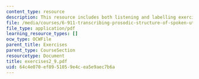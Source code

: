 ```yaml
---
content_type: resource
description: This resource includes both listening and labelling exercises.
file: /media/courses/6-911-transcribing-prosodic-structure-of-spoken-utterances-with-tobi-january-iap-2006/64c4e070ef8951059e4cea5e9aec7b6a_exercises2_9.pdf
file_type: application/pdf
learning_resource_types: []
ocw_type: OCWFile
parent_title: Exercises
parent_type: CourseSection
resourcetype: Document
title: exercises2_9.pdf
uid: 64c4e070-ef89-5105-9e4c-ea5e9aec7b6a
---
```

